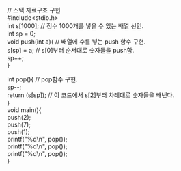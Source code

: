 // 스택 자료구조 구현  
#include<stdio.h>  
int s[1000];  // 정수 1000개를 넣을 수 있는 배열 선언.  
int sp = 0;  
void push(int a){ // 배열에 수를 넣는 push 함수 구현.  
	s[sp] = a; // s[0]부터 순서대로 숫자들을 push함.  
	sp++;  
}  
  
int pop(){  // pop함수 구현.  
	sp--;   
	return (s[sp]); // 이 코드에서 s[2]부터 차례대로 숫자들을 빼낸다.  
}  
void main(){    
	push(2);   
	push(7);      
	push(1);    
	printf("%d\n", pop());  
	printf("%d\n", pop());   
	printf("%d\n", pop());   
}   
